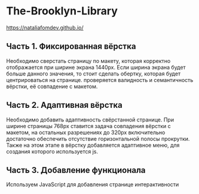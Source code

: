 # The-Brooklyn-Library

https://nataliafomdev.github.io/

## Часть 1. Фиксированная вёрстка
Необходимо сверстать страницу по макету, которая корректно отображается при ширине экрана 1440рх. Если ширина экрана будет больше данного значения, то стоит сделать обертку, которая будет центрироваться на странице.
проверяется валидность и семантичность вёрстки, её совпадение с макетом.

## Часть 2. Адаптивная вёрстка
Необходимо добавить адаптивность свёрстанной странице. При ширине страницы 768px ставится задача совпадения вёрстки с макетом, на остальных разрешениях до 320рх включительно достаточно обеспечить отсутствие горизонтальной полосы прокрутки.
Также на этом этапе в вёрстку добавляется адаптивное меню, для создания которого используется js.

## Часть 3. Добавление функционала
Используем JavaScript для добавления странице интерактивности
